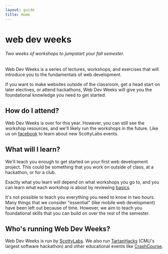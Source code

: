 ```yaml
---
layout: guide
title: Home
---
```


# web dev weeks

###### Two weeks of workshops to jumpstart your fall semester.

Web Dev Weeks is a series of lectures, workshops, and exercises that will introduce you to the fundamentals of web development.

If you want to make websites outside of the classroom, get a head start on later electives, or attend hackathons, Web Dev Weeks will give you the foundational knowledge you need to get started.

## How do I attend?
Web Dev Weeks is over for this year. However, you can still see the workshop resources, and we'll likely run the workshops in the future. Like us on [facebook](https://www.facebook.com/ScottyLabs) to learn about new ScottyLabs events.

## What will I learn?
We'll teach you enough to get started on your first web development project. This could be something that you work on outside of class, at a hackathon, or for a club.

Exactly what you learn will depend on what workshops you go to, and you can learn what each workshop is about by reviewing [basics][basics].

It's not possible to teach you everything you need to know in two hours. Many things that we consider "essential" (like mobile web development) have been left out because of time. However, we aim to teach you foundational skills that you can build on over the rest of the semester.

## Who's running Web Dev Weeks?
Web Dev Weeks is run by [ScottyLabs](http://scottylabs.org). We also run [TartanHacks](http://tartanhacks.com/) (CMU's largest software hackathon) and other educational events like [CrashCourse](http://scottylabs.org/crashcourse-website/).

[basics]: /webdevweeks/basics/
[html]: /webdevweeks/html/
[design]: /webdevweeks/design/
[frontend]: /webdevweeks/frontend/
[backend]: /webdevweeks/backend/
[deployment]: /webdevweeks/deployment/
